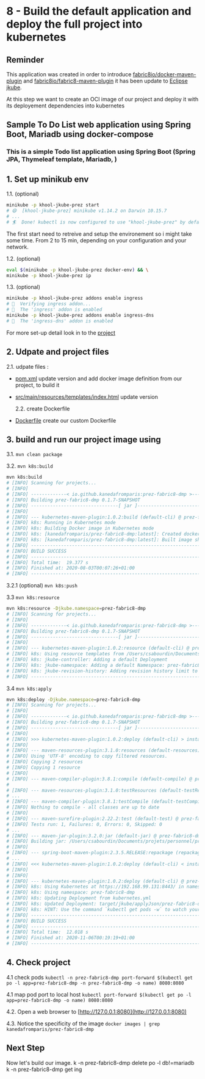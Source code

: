 # 8 - Build the default application and deploy the full project into kubernetes

## Reminder

This application was created in order to introduce [fabric8io/docker-maven-plugin](https://dmp.fabric8.io/) and [fabric8io/fabric8-maven-plugin](http://maven.fabric8.io/) it has been update to [Eclipse jkube](https://www.eclipse.org/jkube/docs/kubernetes-maven-plugin).

At this step we want to create an OCI image of our project and deploy it with its deployement dependencies into kubernetes

## Sample To Do List web application using Spring Boot, Mariadb using docker-compose

### This is a simple Todo list application using Spring Boot (Spring JPA, Thymeleaf template, Mariadb, )

## 1. Set up minikub env

  1.1. (optional)

```bash
minikube -p khool-jkube-prez start
# 😄  [khool-jkube-prez] minikube v1.14.2 on Darwin 10.15.7
# ...
# 🏄  Done! kubectl is now configured to use "khool-jkube-prez" by default
```

The first start need to retreive and setup the environement so i might take some time. From 2 to 15 min, depending on your configuration and your network.

  1.2. (optional)

```bash
eval $(minikube -p khool-jkube-prez docker-env) && \
minikube -p khool-jkube-prez ip
```

  1.3. (optional)

```bash
minikube -p khool-jkube-prez addons enable ingress
# 🔎  Verifying ingress addon...
# 🌟  The 'ingress' addon is enabled
minikube -p khool-jkube-prez addons enable ingress-dns
# 🌟  The 'ingress-dns' addon is enabled
```

For more set-up detail look in to the [project]( https://github.com/kubernetes/minikube/tree/master/deploy/addons/ingress-dns)


## 2. Udpate and project files

  2.1. udpate files :

- [pom.xml](pom.xml) update version and add docker image definition from our project, to build it
  
- [src/main/resources/templates/index.html](src/main/resources/templates/index.html) update version

  2.2. create Dockerfile

- [Dockerfile](Dockerfile) create our custom Dockerfile

## 3. build and run our project image using

  3.1. `mvn clean package`
  
  3.2. `mvn k8s:build`

```bash
mvn k8s:build
# [INFO] Scanning for projects...
# [INFO]
# [INFO] -------------< io.github.kanedafromparis:prez-fabric8-dmp >-------------
# [INFO] Building prez-fabric8-dmp 0.1.7-SNAPSHOT
# [INFO] --------------------------------[ jar ]---------------------------------
# [INFO]
# [INFO] --- kubernetes-maven-plugin:1.0.2:build (default-cli) @ prez-fabric8-dmp ---
# [INFO] k8s: Running in Kubernetes mode
# [INFO] k8s: Building Docker image in Kubernetes mode
# [INFO] k8s: [kanedafromparis/prez-fabric8-dmp:latest]: Created docker-build.tar in 3 seconds
# [INFO] k8s: [kanedafromparis/prez-fabric8-dmp:latest]: Built image sha256:b1120
# [INFO] ------------------------------------------------------------------------
# [INFO] BUILD SUCCESS
# [INFO] ------------------------------------------------------------------------
# [INFO] Total time:  19.377 s
# [INFO] Finished at: 2020-08-03T00:07:26+01:00
# [INFO] ------------------------------------------------------------------------
```

  3.2.1 (optional) `mvn k8s:push`

  3.3 `mvn k8s:resource`

```bash
mvn k8s:resource -Djkube.namespace=prez-fabric8-dmp
# [INFO] Scanning for projects...
# [INFO]
# [INFO] -------------< io.github.kanedafromparis:prez-fabric8-dmp >-------------
# [INFO] Building prez-fabric8-dmp 0.1.7-SNAPSHOT
# [INFO] --------------------------------[ jar ]---------------------------------
# [INFO]
# [INFO] --- kubernetes-maven-plugin:1.0.2:resource (default-cli) @ prez-fabric8-dmp ---
# [INFO] k8s: Using resource templates from /Users/csabourdin/Documents/projets/personnel/projets/khool/# khool-jkube/src/main/jkube
# [INFO] k8s: jkube-controller: Adding a default Deployment
# [INFO] k8s: jkube-namespace: Adding a default Namespace: prez-fabric8-dmp
# [INFO] k8s: jkube-revision-history: Adding revision history limit to 2
# [INFO] ------------------------------------------------------------------------
```

  3.4 `mvn k8s:apply`

```bash
mvn k8s:deploy -Djkube.namespace=prez-fabric8-dmp
# [INFO] Scanning for projects...
# [INFO]
# [INFO] -------------< io.github.kanedafromparis:prez-fabric8-dmp >-------------
# [INFO] Building prez-fabric8-dmp 0.1.7-SNAPSHOT
# [INFO] --------------------------------[ jar ]---------------------------------
# [INFO]
# [INFO] >>> kubernetes-maven-plugin:1.0.2:deploy (default-cli) > install @ prez-fabric8-dmp >>>
# [INFO]
# [INFO] --- maven-resources-plugin:3.1.0:resources (default-resources) @ prez-fabric8-dmp ---
# [INFO] Using 'UTF-8' encoding to copy filtered resources.
# [INFO] Copying 2 resources
# [INFO] Copying 1 resource
# [INFO]
# [INFO] --- maven-compiler-plugin:3.8.1:compile (default-compile) @ prez-fabric8-dmp ---
# 
# [INFO] --- maven-resources-plugin:3.1.0:testResources (default-testResources) @ prez-fabric8-dmp ---
# ...
# [INFO] --- maven-compiler-plugin:3.8.1:testCompile (default-testCompile) @ prez-fabric8-dmp ---
# [INFO] Nothing to compile - all classes are up to date
# [INFO]
# [INFO] --- maven-surefire-plugin:2.22.2:test (default-test) @ prez-fabric8-dmp ---
# [INFO] Tests run: 1, Failures: 0, Errors: 0, Skipped: 0
# ...
# [INFO] --- maven-jar-plugin:3.2.0:jar (default-jar) @ prez-fabric8-dmp ---
# [INFO] Building jar: /Users/csabourdin/Documents/projets/personnel/projets/khool/khool-jkube/target/# prez-fabric8-dmp-0.1.7-SNAPSHOT.jar
# [INFO]
# [INFO] --- spring-boot-maven-plugin:2.3.5.RELEASE:repackage (repackage) @ prez-fabric8-dmp ---
# ...
# [INFO] <<< kubernetes-maven-plugin:1.0.2:deploy (default-cli) < install @ prez-fabric8-dmp <<<
# [INFO]
# [INFO]
# [INFO] --- kubernetes-maven-plugin:1.0.2:deploy (default-cli) @ prez-fabric8-dmp ---
# [INFO] k8s: Using Kubernetes at https://192.168.99.131:8443/ in namespace prez-fabric8-dmp with manifest # /Users/csabourdin/Documents/projets/personnel/projets/khool/khool-jkube/target/classes/META-INF/jkube/# kubernetes.yml
# [INFO] k8s: Using namespace: prez-fabric8-dmp
# [INFO] k8s: Updating Deployment from kubernetes.yml
# [INFO] k8s: Updated Deployment: target/jkube/applyJson/prez-fabric8-dmp/deployment-prez-fabric8-dmp-1.# json
# [INFO] k8s: HINT: Use the command `kubectl get pods -w` to watch your pods start up
# [INFO] ------------------------------------------------------------------------
# [INFO] BUILD SUCCESS
# [INFO] ------------------------------------------------------------------------
# [INFO] Total time:  12.018 s
# [INFO] Finished at: 2020-11-06T00:19:19+01:00
# [INFO] ------------------------------------------------------------------------
```

## 4. Check project

   4.1 check pods
   `kubectl -n prez-fabric8-dmp port-forward $(kubectl get po -l app=prez-fabric8-dmp -n prez-fabric8-dmp -o name) 8080:8080`

   4.1 map pod port to local host
   `kubectl port-forward $(kubectl get po -l app=prez-fabric8-dmp -o name) 8080:8080`

   4.2. Open a web browser to [http://127.0.0.1:8080](http://127.0.0.1:8080)

   4.3. Notice the specificity of the image
   `docker images | grep kanedafromparis/prez-fabric8-dmp`

## Next Step

Now let's build our image.
k -n prez-fabric8-dmp delete po -l db!=mariadb
k -n prez-fabric8-dmp get ing